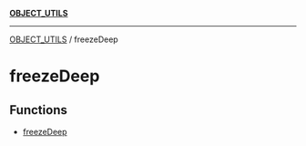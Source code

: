 [**OBJECT_UTILS**](../README.md)

***

[OBJECT_UTILS](../README.md) / freezeDeep

# freezeDeep

## Functions

- [freezeDeep](functions/freezeDeep.md)
